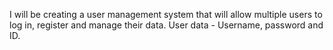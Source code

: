 I will be creating a user management system that will allow multiple users to log in, register and manage their data.
User data - Username, password and ID.